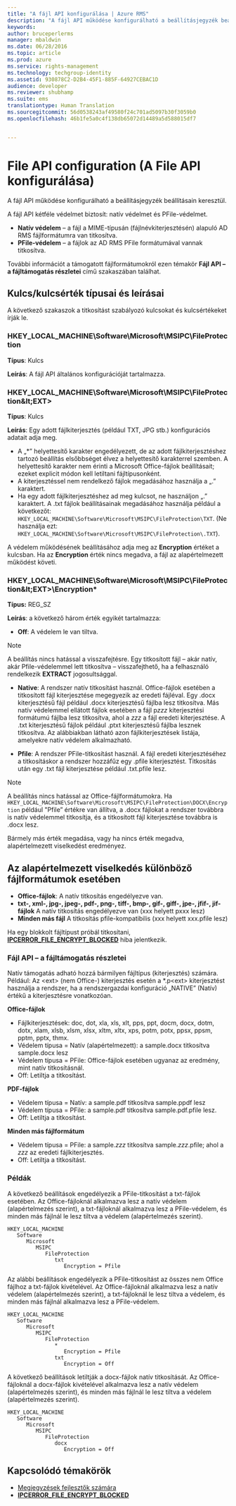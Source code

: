 ```yaml
---
title: "A fájl API konfigurálása | Azure RMS"
description: "A fájl API működése konfigurálható a beállításjegyzék beállításaival."
keywords: 
author: bruceperlerms
manager: mbaldwin
ms.date: 06/28/2016
ms.topic: article
ms.prod: azure
ms.service: rights-management
ms.technology: techgroup-identity
ms.assetid: 930878C2-D2B4-45F1-885F-64927CEBAC1D
audience: developer
ms.reviewer: shubhamp
ms.suite: ems
translationtype: Human Translation
ms.sourcegitcommit: 56d0538243af49580f24c701ad5097b30f3059b0
ms.openlocfilehash: 46b1fe5a0c4f138db65072d14489a5d588015df7


---
```


# File API configuration (A File API konfigurálása)


A fájl API működése konfigurálható a beállításjegyzék beállításain keresztül.

A fájl API kétféle védelmet biztosít: natív védelmet és PFile-védelmet.

-   **Natív védelem** – a fájl a MIME-típusán (fájlnévkiterjesztésén) alapuló AD RMS fájlformátumra van titkosítva.
-   **PFile-védelem** – a fájlok az AD RMS PFile formátumával vannak titkosítva.

További információt a támogatott fájlformátumokról ezen témakör **Fájl API – a fájltámogatás részletei** című szakaszában találhat.

## Kulcs/kulcsérték típusai és leírásai

A következő szakaszok a titkosítást szabályozó kulcsokat és kulcsértékeket írják le.

### HKEY_LOCAL_MACHINE\Software\Microsoft\MSIPC\FileProtection

**Típus**: Kulcs

**Leírás**: A fájl API általános konfigurációját tartalmazza.

### HKEY_LOCAL_MACHINE\Software\Microsoft\MSIPC\FileProtection\&lt;EXT&gt;

**Típus**: Kulcs

**Leírás**: Egy adott fájlkiterjesztés (például TXT, JPG stb.) konfigurációs adatait adja meg.

- A „*” helyettesítő karakter engedélyezett, de az adott fájlkiterjesztéshez tartozó beállítás elsőbbséget élvez a helyettesítő karakterrel szemben. A helyettesítő karakter nem érinti a Microsoft Office-fájlok beállításait; ezeket explicit módon kell letiltani fájltípusonként.
- A kiterjesztéssel nem rendelkező fájlok megadásához használja a „.” karaktert.
- Ha egy adott fájlkiterjesztéshez ad meg kulcsot, ne használjon „.” karaktert. A .txt fájlok beállításainak megadásához használja például a következőt: `HKEY_LOCAL_MACHINE\Software\Microsoft\MSIPC\FileProtection\TXT`. (Ne használja ezt: `HKEY_LOCAL_MACHINE\Software\Microsoft\MSIPC\FileProtection\.TXT`).

A védelem működésének beállításához adja meg az **Encryption** értéket a kulcsban. Ha az **Encryption** érték nincs megadva, a fájl az alapértelmezett működést követi.


### HKEY_LOCAL_MACHINE\Software\Microsoft\MSIPC\FileProtection\&lt;EXT&gt;\Encryption*

**Típus:** REG_SZ

**Leírás**: a következő három érték egyikét tartalmazza:

- **Off**: A védelem le van tiltva.

> [!Note] 
> A beállítás nincs hatással a visszafejtésre. Egy titkosított fájl – akár natív, akár Pfile-védelemmel lett titkosítva – visszafejthető, ha a felhasználó rendelkezik **EXTRACT** jogosultsággal.

- **Native**:  A rendszer natív titkosítást használ. Office-fájlok esetében a titkosított fájl kiterjesztése megegyezik az eredeti fájléval. Egy .docx kiterjesztésű fájl például .docx kiterjesztésű fájlba lesz titkosítva. Más natív védelemmel ellátott fájlok esetében a fájl p*zzz* kiterjesztési formátumú fájlba lesz titkosítva, ahol a *zzz* a fájl eredeti kiterjesztése. A .txt kiterjesztésű fájlok például .ptxt kiterjesztésű fájlba lesznek titkosítva. Az alábbiakban látható azon fájlkiterjesztések listája, amelyekre natív védelem alkalmazható.

- **Pfile**: A rendszer PFile-titkosítást használ. A fájl eredeti kiterjesztéséhez a titkosításkor a rendszer hozzáfűz egy .pfile kiterjesztést. Titkosítás után egy .txt fájl kiterjesztése például .txt.pfile lesz.


> [!Note] 
> A beállítás nincs hatással az Office-fájlformátumokra. Ha `HKEY_LOCAL_MACHINE\Software\Microsoft\MSIPC\FileProtection\DOCX\Encryption` például &quot;Pfile” értékre van állítva, a .docx fájlokat a rendszer továbbra is natív védelemmel titkosítja, és a titkosított fájl kiterjesztése továbbra is .docx lesz.

Bármely más érték megadása, vagy ha nincs érték megadva, alapértelmezett viselkedést eredményez.

## Az alapértelmezett viselkedés különböző fájlformátumok esetében

-   **Office-fájlok**: A natív titkosítás engedélyezve van.
-   **txt-, xml-, jpg-, jpeg-, pdf-, png-, tiff-, bmp-, gif-, giff-, jpe-, jfif-, jif-fájlok** A natív titkosítás engedélyezve van (xxx helyett pxxx lesz)
-   **Minden más fájl** A titkosítás pfile-kompatibilis (xxx helyett xxx.pfile lesz)

Ha egy blokkolt fájltípust próbál titkosítani, [**IPCERROR\_FILE\_ENCRYPT\_BLOCKED**](/rights-management/sdk/2.1/api/win/error%20codes) hiba jelentkezik.

### Fájl API – a fájltámogatás részletei

Natív támogatás adható hozzá bármilyen fájltípus (kiterjesztés) számára. Például: Az &lt;ext&gt; (nem Office-) kiterjesztés esetén a \*.p&lt;ext&gt; kiterjesztést használja a rendszer, ha a rendszergazdai konfiguráció „NATIVE” (Natív) értékű a kiterjesztésre vonatkozóan.

**Office-fájlok**

-   Fájlkiterjesztések: doc, dot, xla, xls, xlt, pps, ppt, docm, docx, dotm, dotx, xlam, xlsb, xlsm, xlsx, xltm, xltx, xps, potm, potx, ppsx, ppsm, pptm, pptx, thmx.
-   Védelem típusa = Natív (alapértelmezett): a sample.docx titkosítva sample.docx lesz
-   Védelem típusa = PFile: Office-fájlok esetében ugyanaz az eredmény, mint natív titkosításnál.
-   Off: Letiltja a titkosítást.

**PDF-fájlok**

-   Védelem típusa = Natív: a sample.pdf titkosítva sample.ppdf lesz
-   Védelem típusa = PFile: a sample.pdf titkosítva sample.pdf.pfile lesz.
-   Off: Letiltja a titkosítást.

**Minden más fájlformátum**

-   Védelem típusa = PFile: a sample.*zzz* titkosítva sample.*zzz*.pfile; ahol a *zzz* az eredeti fájlkiterjesztés.
-   Off: Letiltja a titkosítást.

### Példák

A következő beállítások engedélyezik a PFile-titkosítást a txt-fájlok esetében. Az Office-fájloknál alkalmazva lesz a natív védelem (alapértelmezés szerint), a txt-fájloknál alkalmazva lesz a PFile-védelem, és minden más fájlnál le lesz tiltva a védelem (alapértelmezés szerint).

```
HKEY_LOCAL_MACHINE
   Software
      Microsoft
         MSIPC
            FileProtection
               txt
                  Encryption = Pfile
```

Az alábbi beállítások engedélyezik a PFile-titkosítást az összes nem Office fájlhoz a txt-fájlok kivételével. Az Office-fájloknál alkalmazva lesz a natív védelem (alapértelmezés szerint), a txt-fájloknál le lesz tiltva a védelem, és minden más fájlnál alkalmazva lesz a PFile-védelem.

```
HKEY_LOCAL_MACHINE
   Software
      Microsoft
         MSIPC
            FileProtection
               *
                  Encryption = Pfile
               txt
                  Encryption = Off
```

A következő beállítások letiltják a docx-fájlok natív titkosítását. Az Office-fájloknál a docx-fájlok kivételével alkalmazva lesz a natív védelem (alapértelmezés szerint), és minden más fájlnál le lesz tiltva a védelem (alapértelmezés szerint).

```
HKEY_LOCAL_MACHINE
   Software
      Microsoft
         MSIPC
            FileProtection
               docx
                  Encryption = Off
```

## Kapcsolódó témakörök

* [Megjegyzések fejlesztők számára](developer-notes.md)
* [**IPCERROR\_FILE\_ENCRYPT\_BLOCKED**](/rights-management/sdk/2.1/api/win/error%20codes)
 

 



<!--HONumber=Jul16_HO3-->


